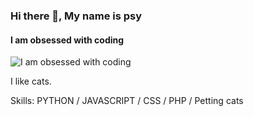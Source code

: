 

### Hi there 👋, My name is psy
#### I am obsessed with coding
![I am obsessed with coding](https://avatars.githubusercontent.com/u/89815919?s=96&v=4)

I like cats.

Skills: PYTHON / JAVASCRIPT / CSS / PHP / Petting cats

